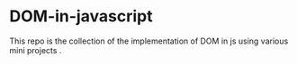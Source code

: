 # DOM-in-javascript
This repo is the collection of the implementation of DOM in js using various mini projects . 
